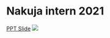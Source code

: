 # Nakuja intern 2021


[PPT Slide](https://docs.google.com/presentation/d/1BPh0vmiUIqLUqmDDqvoZCn27pKPHvCULg1EC3PQ6zpk/edit?usp=sharing)
[![](https://user-images.githubusercontent.com/855816/150105466-bcd34f48-f834-439d-b2d2-33daa91f1c16.png)](https://docs.google.com/presentation/d/1BPh0vmiUIqLUqmDDqvoZCn27pKPHvCULg1EC3PQ6zpk/edit?usp=sharing)








